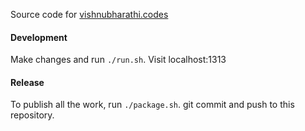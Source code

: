 Source code for [vishnubharathi.codes](http://vishnubharathi.codes)

#### Development
Make changes and run `./run.sh`. Visit localhost:1313

#### Release
To publish all the work, run `./package.sh`. git commit and push to this repository.
